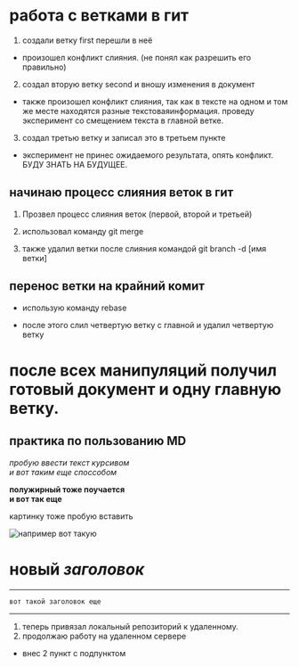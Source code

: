 # работа с ветками в гит

1. создали ветку first  перешли в неё
* произошел конфликт слияния. (не понял как разрешить его правильно)

2. создал вторую ветку second и вношу изменения в документ 
* также произошел конфликт слияния, так как в тексте на одном и том же месте находятся разные текстоваяинформация.  проведу эксперимент со смещением текста в главной ветке.

3. создал третью ветку и записал это в третьем пункте
* эксперимент не принес ожидаемого результата, опять конфликт. БУДУ ЗНАТЬ НА БУДУЩЕЕ.

## начинаю процесс слияния веток в гит

1. Прозвел процесс слияния веток (первой, второй и третьей) 

2. использовал команду git merge

3. также удалил ветки после слияния командой git branch -d [имя ветки]

## перенос ветки на крайний комит

* использую команду rebase

* после этого слил четвертую ветку с главной и удалил четвертую ветку


# после всех манипуляций получил готовый документ и одну главную ветку.


## практика по пользованию MD

*пробую ввести текст курсивом*  
_и вот таким еще споссобом_

**полужирный тоже поучается**  
__и вот так еще__

картинку тоже пробую вставить

![например вот такую](Zelya1.jpg)

**новый** *заголовок*
===

***
    вот такой заголовок еще
***

1. теперь привязал локальный репозиторий к удаленному.
2. продолжаю работу на удаленном сервере
* внес 2 пункт с подпунктом

















